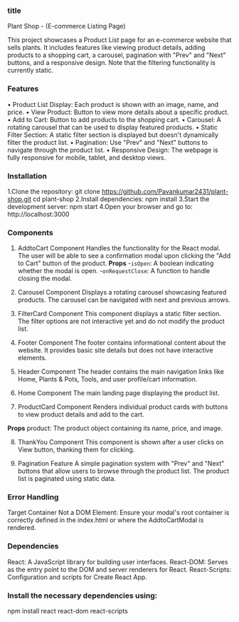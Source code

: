 ### title
Plant Shop - (E-commerce Listing Page)

This project showcases a Product List page for an e-commerce website that sells plants. It includes features like viewing product details, adding products to a shopping cart, a carousel, pagination with "Prev" and "Next" buttons, and a responsive design. Note that the filtering functionality is currently static.

### Features
•	Product List Display: Each product is shown with an image, name, and price.
•	View Product: Button to view more details about a specific product.
•	Add to Cart: Button to add products to the shopping cart.
•	Carousel: A rotating carousel that can be used to display featured products.
•	Static Filter Section: A static filter section is displayed but doesn't dynamically filter the product list.
•	Pagination: Use "Prev" and "Next" buttons to navigate through the product list.
•	Responsive Design: The webpage is fully responsive for mobile, tablet, and desktop views.

### Installation

1.Clone the repository:
    git clone https://github.com/Pavankumar2431/plant-shop.git
    cd plant-shop
2.Install dependencies:
    npm install
3.Start the development server:
    npm start
4.Open your browser and go to:
    http://localhost:3000

### Components

1. AddtoCart Component
Handles the functionality for the React modal. The user will be able to see a confirmation modal upon clicking the "Add to Cart" button of the product.
**Props** 
 -`isOpen`: A boolean indicating whether the modal is open. 
 -`onRequestClose`: A function to handle closing the modal.

2. Carousel Component
Displays a rotating carousel showcasing featured products. The carousel can be navigated with next and previous arrows.

3. FilterCard Component
This component displays a static filter section. The filter options are not interactive yet and do not modify the product list.

4. Footer Component
The footer contains informational content about the website. It provides basic site details but does not have interactive elements.

5. Header Component
The header contains the main navigation links like Home, Plants & Pots, Tools, and user profile/cart information.

6. Home Component
The main landing page displaying the product list.

7. ProductCard Component
Renders individual product cards with buttons to view product details and add to the cart.

**Props** 
product: The product object containing its name, price, and image.

8. ThankYou Component
This component is shown after a user clicks on View button, thanking them for clicking.

9. Pagination Feature
A simple pagination system with "Prev" and "Next" buttons that allow users to browse through the product list. The product list is paginated using static data.

### Error Handling

Target Container Not a DOM Element:
Ensure your modal's root container is correctly defined in the index.html or where the AddtoCartModal is rendered.

### Dependencies

React: A JavaScript library for building user interfaces.
React-DOM: Serves as the entry point to the DOM and server renderers for React.
React-Scripts: Configuration and scripts for Create React App.

### Install the necessary dependencies using:

npm install react react-dom react-scripts
